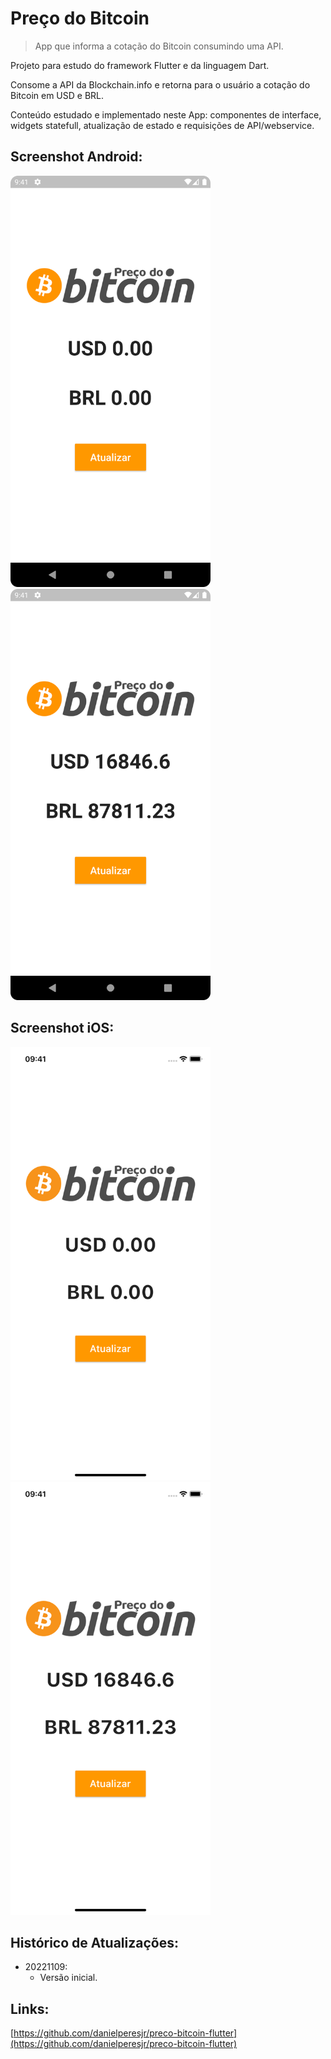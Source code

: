 # Preço do Bitcoin
> App que informa a cotação do Bitcoin consumindo uma API.

Projeto para estudo do framework Flutter e da linguagem Dart.

Consome a API da Blockchain.info e retorna para o usuário a cotação do Bitcoin em USD e BRL.

Conteúdo estudado e implementado neste App: componentes de interface, widgets statefull, atualização de estado e requisições de API/webservice.

## Screenshot Android:

<img src="android-screenshot-1.png" width="320" height="658"/>
<img src="android-screenshot-2.png" width="320" height="658"/>

## Screenshot iOS:

<img src="ios-screenshot-1.png" width="320" height="693"/>
<img src="ios-screenshot-2.png" width="320" height="693"/>

## Histórico de Atualizações:  

* 20221109:
    * Versão inicial.

## Links:

[https://github.com/danielperesjr/preco-bitcoin-flutter](https://github.com/danielperesjr/preco-bitcoin-flutter)